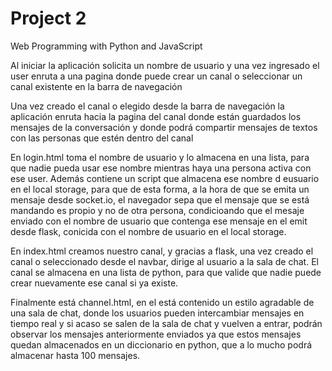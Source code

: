 # Project 2

Web Programming with Python and JavaScript

Al iniciar la aplicación solicita un nombre de usuario y una vez ingresado el user enruta a una pagina donde puede crear un canal 
o seleccionar un canal existente en la barra de navegación

Una vez creado el canal o elegido desde la barra de navegación la aplicación enruta hacia la pagina del canal donde están guardados 
los mensajes de la conversación y donde podrá compartir mensajes de textos con las personas que estén dentro del canal

En login.html toma el nombre de usuario y lo almacena en una lista, para que nadie pueda usar ese nombre mientras haya una persona activa con ese user. Además contiene un script que almacena ese nombre d eusuario en el local storage, para que de esta forma, a la hora de que se emita un mensaje desde socket.io, el navegador sepa que el mensaje que se está mandando es propio y no de otra persona, condicioando que el mesaje enviado con el nombre de usuario que contenga ese mensaje en el emit desde flask, conicida con el nombre de usuario en el local storage.

En index.html creamos nuestro canal, y gracias a flask, una vez creado el canal o seleccionado desde el navbar, dirige al usuario a la sala de chat. El canal se almacena en una lista de python, para que valide que nadie puede crear nuevamente ese canal si ya existe.

Finalmente está channel.html, en el está contenido un estilo agradable de una sala de chat, donde los usuarios pueden intercambiar mensajes en tiempo real y si acaso se salen de la sala de chat y vuelven a entrar, podrán observar los mensajes anteriormente enviados ya que estos mensajes quedan almacenados en un diccionario en python, que a lo mucho podrá almacenar hasta 100 mensajes.


